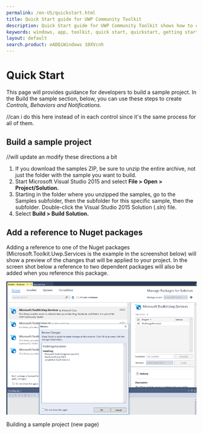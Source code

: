 ```yaml
---
permalink: /en-US/quickstart.html
title: Quick Start guide for UWP Community Toolkit
description: Quick Start guide for UWP Community Toolkit shows how to create your first project in Visual Studio 2015
keywords: windows, app, toolkit, quick start, quickstart, getting started
layout: default
search.product: eADQiWindows 10XVcnh
---
```

# Quick Start
This page will provides guidance for developers to build a sample project. In the Build the sample section, below, you can use these steps to create *Controls, Behaviors and Notifications.* 

//can i do this here instead of in each control since it's the same process for all of them. 

## Build a sample project 
//will update an modify these directions a bit

1. If you download the samples ZIP, be sure to unzip the entire archive, not just the folder with the sample you want to build. 
2. Start Microsoft Visual Studio 2015 and select **File > Open > Project/Solution.**
3. Starting in the folder where you unzipped the samples, go to the Samples subfolder, then the subfolder for this specific sample, then the subfolder.  Double-click the Visual Studio 2015 Solution (.sln) file.
4. Select **Build > Build Solution.**


## Add a reference to Nuget packages

Adding a reference to one of the Nuget packages (Microsoft.Toolkit.Uwp.Services is the example in the screenshot below) will show a preview of the changes that will be applied to your project.  In the screen shot below a reference to two dependent packages will also be added when you reference this package.

![Manage Nuget Packages](/resources/images/AddNugetServices.png)



Building a sample project (new page)
